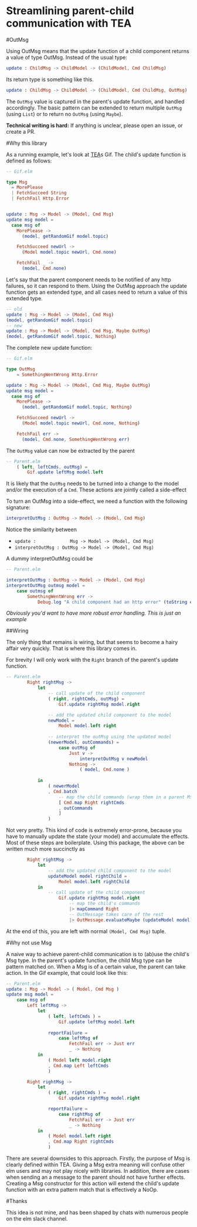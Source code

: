 Streamlining parent-child communication with TEA
================================================



#OutMsg 

Using OutMsg means that the update function of a child component returns a value of type OutMsg. Instead of the 
usual type:

```elm
update : ChildMsg -> ChildModel -> (ChildModel, Cmd ChildMsg)
```

Its return type is something like this. 

```elm
update : ChildMsg -> ChildModel -> (ChildModel, Cmd ChildMsg, OutMsg)
```

The `OutMsg` value is captured in the parent's update function, and handled accordingly. The basic pattern
can be extended to return multiple `OutMsg` (using `List`) or to return no `OutMsg` (using `Maybe`).

**Technical writing is hard:** If anything is unclear, please open an issue, or create a PR.

#Why this library 

As a running example, let's look at [TEA](https://github.com/evancz/elm-architecture-tutorial/tree/master/nesting)s Gif. The child's update function is defined as follows:
```elm
-- Gif.elm 

type Msg
  = MorePlease
  | FetchSucceed String
  | FetchFail Http.Error


update : Msg -> Model -> (Model, Cmd Msg)
update msg model =
  case msg of
    MorePlease ->
      (model, getRandomGif model.topic)

    FetchSucceed newUrl ->
      (Model model.topic newUrl, Cmd.none)

    FetchFail _ ->
      (model, Cmd.none)
```

Let's say that the parent component needs to be notified of any http failures, so it can respond to them. Using the OutMsg approach
the update function gets an extended type, and all cases need to return a value of this extended type.
```elm
-- old 
update : Msg -> Model -> (Model, Cmd Msg)
(model, getRandomGif model.topic)
-- new
update : Msg -> Model -> (Model, Cmd Msg, Maybe OutMsg)
(model, getRandomGif model.topic, Nothing)
```

The complete new update function:    

```elm
-- Gif.elm 

type OutMsg 
    = SomethingWentWrong Http.Error 

update : Msg -> Model -> (Model, Cmd Msg, Maybe OutMsg)
update msg model =
  case msg of
    MorePlease ->
      (model, getRandomGif model.topic, Nothing)

    FetchSucceed newUrl ->
      (Model model.topic newUrl, Cmd.none, Nothing)

    FetchFail err ->
      (model, Cmd.none, SomethingWentWrong err)
```

The `OutMsg` value can now be extracted by the parent

```elm
-- Parent.elm
    ( left, leftCmds, outMsg) = 
        Gif.update leftMsg model.left
```

It is likely that the `OutMsg` needs to be turned into 
a change to the model and/or the execution of a `Cmd`. 
These actions are jointly called a side-effect

To turn an OutMsg into a side-effect, we need a function with 
the following signature:
```elm
interpretOutMsg : OutMsg -> Model -> (Model, Cmd Msg)
```

Notice the similarity between

* `update :             Msg -> Model -> (Model, Cmd Msg)`
* `interpretOutMsg : OutMsg -> Model -> (Model, Cmd Msg)`

A dummy interpretOutMsg could be 

```elm 
-- Parent.elm 

interpretOutMsg : OutMsg -> Model -> (Model, Cmd Msg) 
interpretOutMsg outmsg model = 
    case outmsg of 
        SomethingWentWrong err -> 
            Debug.log "A child component had an http error" (toString err) 
```
*Obviously you'd want to have more robust error handling. This is just an example*


##Wiring

The only thing that remains is wiring, but that seems to become a hairy affair very quickly. That is where this 
library comes in.

For brevity I will only work with the `Right` branch of the parent's update function. 

```elm
-- Parent.elm 
        Right rightMsg ->
            let
                -- call update of the child component
                ( right, rightCmds, outMsg) =
                    Gif.update rightMsg model.right

                -- add the updated child component to the model
                newModel = 
                    Model model.left right 
    
                -- interpret the outMsg using the updated model
                (newerModel, outCommands) = 
                    case outMsg of 
                        Just v -> 
                            interpretOutMsg v newModel
                        Nothing -> 
                            ( model, Cmd.none )
    
            in
                ( newerModel 
                , Cmd.batch 
                    -- map the child commands (wrap them in a parent Msg)
                    [ Cmd.map Right rightCmds
                    , outCommands
                    ] 
                )
```

Not very pretty. This kind of code is extremely error-prone, because you have to manually update the state (your model) and accumulate the 
effects. Most of these steps are boilerplate. Using this package, the above can be written much more succinctly as 

```elm
        Right rightMsg ->
            let
                -- add the updated child component to the model
                updateModel model rightChild = 
                    Model model.left rightChild
            in 
                -- call update of the child component
                    Gif.update rightMsg model.right
                        -- map the child's commands
                        |> mapCommand Right 
                        -- OutMessage takes care of the rest
                        |> OutMessage.evaluateMaybe (updateModel model) interpretOutMsg
```

At the end of this, you are left with normal `(Model, Cmd Msg)` tuple. 

#<a name="why-not-use-msg">Why not use Msg</a>

A naive way to achieve parent-child communication is to (ab)use the child's Msg type. In the parent's update function, 
the child Msg type can be pattern matched on. When a Msg is of a certain value, the parent can take action. In the Gif example, that
could look like this: 

```elm
-- Parent.elm
update : Msg -> Model -> ( Model, Cmd Msg )
update msg model =
    case msg of
        Left leftMsg ->
            let
                ( left, leftCmds ) =
                    Gif.update leftMsg model.left
                
                reportFailure = 
                    case leftMsg of 
                        FetchFail err -> Just err
                        _ -> Nothing
            in
                ( Model left model.right
                , Cmd.map Left leftCmds
                )

        Right rightMsg ->
            let
                ( right, rightCmds ) =
                    Gif.update rightMsg model.right

                reportFailure = 
                    case rightMsg of 
                        FetchFail err -> Just err
                        _ -> Nothing
            in
                ( Model model.left right
                , Cmd.map Right rightCmds
                )
```

There are several downsides to this approach. 
Firstly, the purpose of Msg is clearly defined within TEA. Giving a Msg extra meaning will confuse other elm users and may not play nicely with libraries. 
In addition, there are cases when sending an a message to the parent should not have further effects. Creating a Msg constructor for
this action will extend the child's update function with an extra pattern match that is effectively a NoOp. 

#Thanks 

This idea is not mine, and has been shaped by chats with numerous people on the elm slack channel. 



